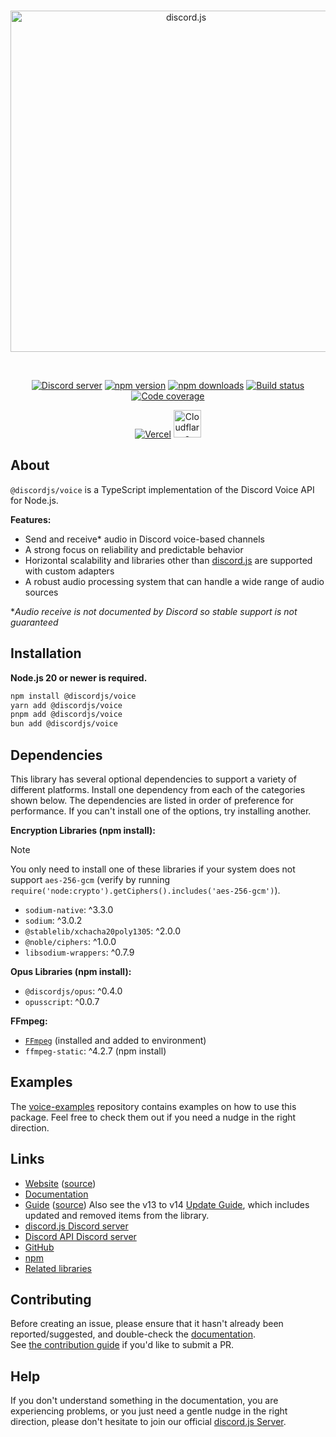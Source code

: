 <div align="center">
	<br />
	<p>
		<a href="https://discord.js.org"><img src="https://discord.js.org/static/logo.svg" width="546" alt="discord.js" /></a>
	</p>
	<br />
	<p>
		<a href="https://discord.gg/djs"><img src="https://img.shields.io/discord/222078108977594368?color=5865F2&logo=discord&logoColor=white" alt="Discord server" /></a>
		<a href="https://www.npmjs.com/package/@discordjs/voice"><img src="https://img.shields.io/npm/v/@discordjs/voice.svg?maxAge=3600" alt="npm version" /></a>
		<a href="https://www.npmjs.com/package/@discordjs/voice"><img src="https://img.shields.io/npm/dt/@discordjs/voice.svg?maxAge=3600" alt="npm downloads" /></a>
		<a href="https://github.com/discordjs/discord.js/actions"><img src="https://github.com/discordjs/discord.js/actions/workflows/test.yml/badge.svg" alt="Build status" /></a>
		<a href="https://codecov.io/gh/discordjs/discord.js" ><img src="https://codecov.io/gh/discordjs/discord.js/branch/main/graph/badge.svg?precision=2&flag=voice" alt="Code coverage" /></a>
	</p>
	<p>
		<a href="https://vercel.com/?utm_source=discordjs&utm_campaign=oss"><img src="https://raw.githubusercontent.com/discordjs/discord.js/main/.github/powered-by-vercel.svg" alt="Vercel" /></a>
		<a href="https://www.cloudflare.com"><img src="https://raw.githubusercontent.com/discordjs/discord.js/main/.github/powered-by-workers.png" alt="Cloudflare Workers" height="44" /></a>
	</p>
</div>

## About

`@discordjs/voice` is a TypeScript implementation of the Discord Voice API for Node.js.

**Features:**

- Send and receive\* audio in Discord voice-based channels
- A strong focus on reliability and predictable behavior
- Horizontal scalability and libraries other than [discord.js](https://discord.js.org/) are supported with custom adapters
- A robust audio processing system that can handle a wide range of audio sources

\*_Audio receive is not documented by Discord so stable support is not guaranteed_

## Installation

**Node.js 20 or newer is required.**

```sh
npm install @discordjs/voice
yarn add @discordjs/voice
pnpm add @discordjs/voice
bun add @discordjs/voice
```

## Dependencies

This library has several optional dependencies to support a variety
of different platforms. Install one dependency from each of the
categories shown below. The dependencies are listed in order of
preference for performance. If you can't install one of the options,
try installing another.

**Encryption Libraries (npm install):**

> [!NOTE]
> You only need to install one of these libraries if your system does not support `aes-256-gcm` (verify by running `require('node:crypto').getCiphers().includes('aes-256-gcm')`).

- `sodium-native`: ^3.3.0
- `sodium`: ^3.0.2
- `@stablelib/xchacha20poly1305`: ^2.0.0
- `@noble/ciphers`: ^1.0.0
- `libsodium-wrappers`: ^0.7.9

**Opus Libraries (npm install):**

- `@discordjs/opus`: ^0.4.0
- `opusscript`: ^0.0.7

**FFmpeg:**

- [`FFmpeg`](https://ffmpeg.org/) (installed and added to environment)
- `ffmpeg-static`: ^4.2.7 (npm install)

## Examples

The [voice-examples][voice-examples] repository contains examples on how to use this package. Feel free to check them out if you need a nudge in the right direction.

## Links

- [Website][website] ([source][website-source])
- [Documentation][documentation]
- [Guide][guide] ([source][guide-source])
  Also see the v13 to v14 [Update Guide][guide-update], which includes updated and removed items from the library.
- [discord.js Discord server][discord]
- [Discord API Discord server][discord-api]
- [GitHub][source]
- [npm][npm]
- [Related libraries][related-libs]

## Contributing

Before creating an issue, please ensure that it hasn't already been reported/suggested, and double-check the
[documentation][documentation].  
See [the contribution guide][contributing] if you'd like to submit a PR.

## Help

If you don't understand something in the documentation, you are experiencing problems, or you just need a gentle nudge in the right direction, please don't hesitate to join our official [discord.js Server][discord].

[website]: https://discord.js.org
[website-source]: https://github.com/discordjs/discord.js/tree/main/apps/website
[documentation]: https://discord.js.org/docs/packages/voice/stable
[guide]: https://discordjs.guide/
[guide-source]: https://github.com/discordjs/guide
[guide-update]: https://discordjs.guide/additional-info/changes-in-v14.html
[discord]: https://discord.gg/djs
[discord-api]: https://discord.gg/discord-api
[source]: https://github.com/discordjs/discord.js/tree/main/packages/voice
[npm]: https://www.npmjs.com/package/@discordjs/voice
[related-libs]: https://discord.com/developers/docs/topics/community-resources#libraries
[contributing]: https://github.com/discordjs/discord.js/blob/main/.github/CONTRIBUTING.md
[voice-examples]: https://github.com/discordjs/voice-examples
